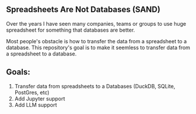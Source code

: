## Spreadsheets Are Not Databases (SAND)

Over the years I have seen many companies, teams or groups to use huge spreadsheet for something that databases are better.

Most people's obstacle is how to transfer the data from a spreadsheet to a database.
This repository's goal is to make it seemless to transfer data from a spreadsheet to a database.


## Goals:

1. Transfer data from spreadsheets to a Databases (DuckDB, SQLite, PostGres, etc)
1. Add Jupyter support
1. Add LLM support


